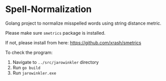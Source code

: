 # Spell-Normalization
Golang project to normalize misspelled words using string distance metric.

Please make sure `smetrics` package is installed.

If not, please install from here:
https://github.com/xrash/smetrics

To check the program:
1) Navigate to `../src/jarowinkler` directory
2) Run `go build`
3) Run `jarowinkler.exe`

